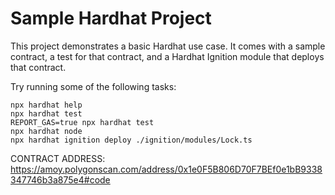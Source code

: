 # Sample Hardhat Project

This project demonstrates a basic Hardhat use case. It comes with a sample contract, a test for that contract, and a Hardhat Ignition module that deploys that contract.

Try running some of the following tasks:

```shell
npx hardhat help
npx hardhat test
REPORT_GAS=true npx hardhat test
npx hardhat node
npx hardhat ignition deploy ./ignition/modules/Lock.ts
```
CONTRACT ADDRESS:
https://amoy.polygonscan.com/address/0x1e0F5B806D70F7BEf0e1bB9338347746b3a875e4#code